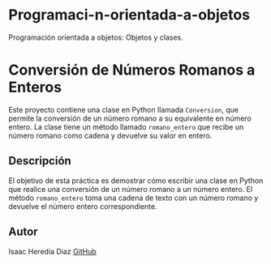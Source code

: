 # Programaci-n-orientada-a-objetos
Programación orientada a objetos: Objetos y clases.

# Conversión de Números Romanos a Enteros

Este proyecto contiene una clase en Python llamada `Conversion`, que permite la conversión de un número romano a su equivalente en número entero. 
La clase tiene un método llamado `romano_entero` que recibe un número romano como cadena y devuelve su valor en entero.

## Descripción

El objetivo de esta práctica es demostrar cómo escribir una clase en Python que realice una conversión de un número romano a un número entero. 
El método `romano_entero` toma una cadena de texto con un número romano y devuelve el número entero correspondiente.

## Autor
Isaac Heredia Diaz
[GitHub](https://github.com/IsaacHD86)

